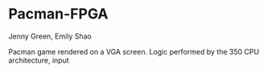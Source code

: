 # Pacman-FPGA

Jenny Green, Emily Shao

Pacman game rendered on a VGA screen. Logic performed by the 350 CPU architecture, input 


